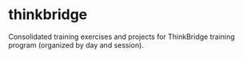 # thinkbridge
Consolidated training exercises and projects for ThinkBridge training program (organized by day and session).

